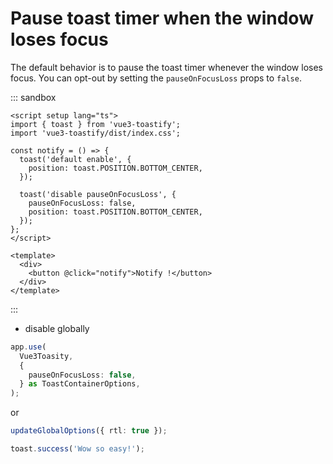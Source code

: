 # Pause toast timer when the window loses focus

The default behavior is to pause the toast timer whenever the window loses focus. You can opt-out by setting the `pauseOnFocusLoss` props to `false`.

::: sandbox
```vue /src/App.vue
<script setup lang="ts">
import { toast } from 'vue3-toastify';
import 'vue3-toastify/dist/index.css';

const notify = () => {
  toast('default enable', {
    position: toast.POSITION.BOTTOM_CENTER,
  });

  toast('disable pauseOnFocusLoss', {
    pauseOnFocusLoss: false,
    position: toast.POSITION.BOTTOM_CENTER,
  });
};
</script>

<template>
  <div>
    <button @click="notify">Notify !</button>
  </div>
</template>
```
:::

- disable globally

```ts
app.use(
  Vue3Toasity,
  {
    pauseOnFocusLoss: false,
  } as ToastContainerOptions,
);
```

or

```ts
updateGlobalOptions({ rtl: true });

toast.success('Wow so easy!');
```
